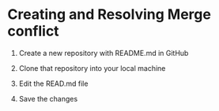 

# Creating and Resolving Merge conflict

1. Create a new repository with README.md in GitHub

2. Clone that repository into your local machine

3. Edit the READ.md file

4. Save the changes